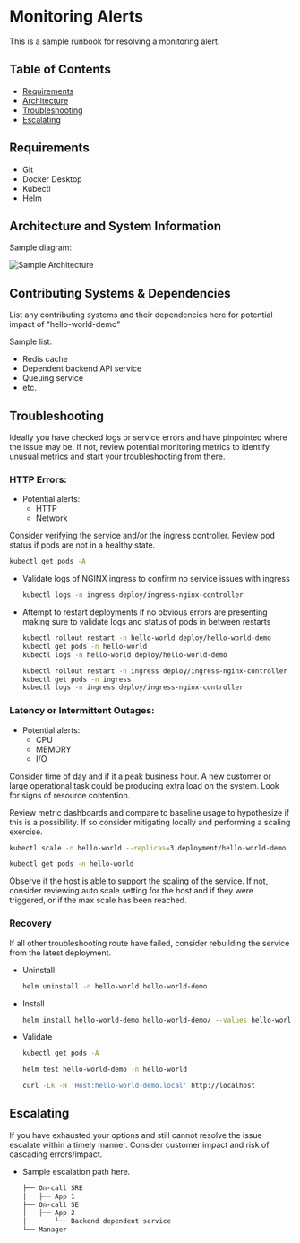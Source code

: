 # Monitoring Alerts

This is a sample runbook for resolving a monitoring alert.

## Table of Contents
- [Requirements](#requirements)
- [Architecture](#architecture-and-system-information)
- [Troubleshooting](#troubleshooting)
- [Escalating](#escalating)

## Requirements
- Git
- Docker Desktop
- Kubectl
- Helm

## Architecture and System Information

Sample diagram:

![Sample Architecture](../imgs/prod_env_example.png "Sample Architecture")

## Contributing Systems & Dependencies

List any contributing systems and their dependencies here for potential impact of "hello-world-demo"

Sample list:
- Redis cache
- Dependent backend API service
- Queuing service
- etc.

## Troubleshooting

Ideally you have checked logs or service errors and have pinpointed where the issue may be. If not, review potential monitoring metrics to identify unusual metrics and start your troubleshooting from there.

###  HTTP Errors:

- Potential alerts:
    - HTTP
    - Network

Consider verifying the service and/or the ingress controller. Review pod status if pods are not in a healthy state.

```bash
kubectl get pods -A
```

- Validate logs of NGINX ingress to confirm no service issues with ingress

    ```bash
    kubectl logs -n ingress deploy/ingress-nginx-controller
    ```

- Attempt to restart deployments if no obvious errors are presenting making sure to validate logs and status of pods in between restarts

    ```bash
    kubectl rollout restart -n hello-world deploy/hello-world-demo
    kubectl get pods -n hello-world
    kubectl logs -n hello-world deploy/hello-world-demo
    ```

    ```bash
    kubectl rollout restart -n ingress deploy/ingress-nginx-controller
    kubectl get pods -n ingress
    kubectl logs -n ingress deploy/ingress-nginx-controller
    ```

### Latency or Intermittent Outages:

- Potential alerts:
    - CPU
    - MEMORY
    - I/O

Consider time of day and if it a peak business hour. A new customer or large operational task could be producing extra load on the system. Look for signs of resource contention.

Review metric dashboards and compare to baseline usage to hypothesize if this is a possibility. If so consider mitigating locally and performing a scaling exercise.

```bash
kubectl scale -n hello-world --replicas=3 deployment/hello-world-demo
```

```bash
kubectl get pods -n hello-world
```

Observe if the host is able to support the scaling of the service. If not, consider reviewing auto scale setting for the host and if they were triggered, or if the max scale has been reached.

### Recovery

If all other troubleshooting route have failed, consider rebuilding the service from the latest deployment.

- Uninstall

    ```bash
    helm uninstall -n hello-world hello-world-demo
    ```

- Install
    ```bash
    helm install hello-world-demo hello-world-demo/ --values hello-world-demo/values.yaml --create-namespace --namespace hello-world
    ```

- Validate

    ```bash
    kubectl get pods -A
    ```

    ```bash
    helm test hello-world-demo -n hello-world
    ```

    ```bash
    curl -Lk -H 'Host:hello-world-demo.local' http://localhost
    ```

## Escalating

If you have exhausted your options and still cannot resolve the issue escalate within a timely manner. Consider customer impact and risk of cascading errors/impact.

- Sample escalation path here.

    ```bash
    ├── On-call SRE
    │   ├── App 1
    ├── On-call SE
    │   ├── App 2
    │       └── Backend dependent service
    └── Manager
    ```
